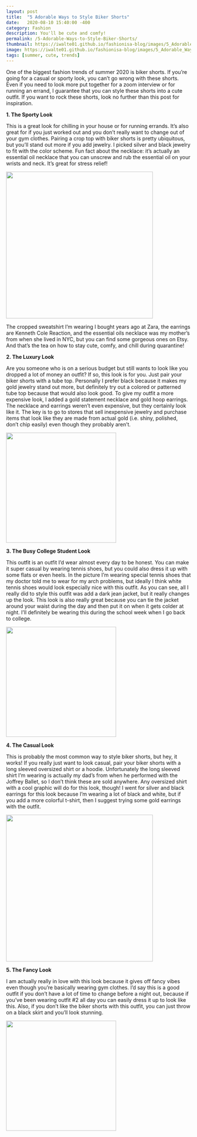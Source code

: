 ```yaml
---
layout: post
title:  "5 Adorable Ways to Style Biker Shorts"
date:   2020-08-10 15:40:00 -400
category: Fashion
description: You'll be cute and comfy!
permalink: /5-Adorable-Ways-to-Style-Biker-Shorts/
thumbnail: https://iwalte01.github.io/fashionisa-blog/images/5_Adorable_Ways_Biker_Shorts/biker-shorts-thumbnail.jpg
image: https://iwalte01.github.io/fashionisa-blog/images/5_Adorable_Ways_Biker_Shorts/biker-shorts-thumbnail.jpg
tags: [summer, cute, trends]
---
```

<style>
.lst-item {
	font-weight: bold;
}
</style>

One of the biggest fashion trends of summer 2020 is biker shorts. If you’re going for a casual or sporty look, you can’t go wrong with these shorts. Even if you need to look more put together for a zoom interview or for running an errand, I guarantee that you can style these shorts into a cute outfit. If you want to rock these shorts, look no further than this post for inspiration.

<p class="lst-item">1. The Sporty Look</p>

This is a great look for chilling in your house or for running errands. It’s also great for if you just worked out and you don’t really want to change out of your gym clothes. Pairing a crop top with biker shorts is pretty ubiquitous, but you’ll stand out more if you add jewelry. I picked silver and black jewelry to fit with the color scheme. Fun fact about the necklace: it’s actually an essential oil necklace that you can unscrew and rub the essential oil on your wrists and neck. It’s great for stress relief!

<img src="/fashionisa-blog/images/5_Adorable_Ways_Biker_Shorts/biker-shorts-thumbnail.jpg" height="400px">

The cropped sweatshirt I’m wearing I bought years ago at Zara, the earrings are Kenneth Cole Reaction, and the essential oils necklace was my mother’s from when she lived in NYC, but you can find some gorgeous ones on Etsy.
And that’s the tea on how to stay cute, comfy, and chill during quarantine!

<p class="lst-item">2. The Luxury Look</p>

Are you someone who is on a serious budget but still wants to look like you dropped a lot of money an outfit? If so, this look is for you. Just pair your biker shorts with a tube top. Personally I prefer black because it makes my gold jewelry stand out more, but definitely try out a colored or patterned tube top because that would also look good. To give my outfit a more expensive look, I added a gold statement necklace and gold hoop earrings. The necklace and earrings weren’t even expensive, but they certainly look like it. The key is to go to stores that sell inexpensive jewelry and purchase items that look like they are made from actual gold (i.e. shiny, polished, don’t chip easily) even though they probably aren’t.

<img src="/fashionisa-blog/images/5_Adorable_Ways_Biker_Shorts/biker-shorts-outfit-2.jpg" height="300px">

<p class="lst-item">3. The Busy College Student Look</p>

This outfit is an outfit I’d wear almost every day to be honest. You can make it super casual by wearing tennis shoes, but you could also dress it up with some flats or even heels. In the picture I’m wearing special tennis shoes that my doctor told me to wear for my arch problems, but ideally I think white tennis shoes would look especially nice with this outfit. As you can see, all I really did to style this outfit was add a dark jean jacket, but it really changes up the look. This look is also really great because you can tie the jacket around your waist during the day and then put it on when it gets colder at night. I’ll definitely be wearing this during the school week when I go back to college.

<img src="/fashionisa-blog/images/5_Adorable_Ways_Biker_Shorts/biker-shorts-outfit-3.jpg" height="300px">

<p class="lst-item">4. The Casual Look</p>

This is probably the most common way to style biker shorts, but hey, it works! If you really just want to look casual, pair your biker shorts with a long sleeved oversized shirt or a hoodie. Unfortunately the long sleeved shirt I’m wearing is actually my dad’s from when he performed with the Joffrey Ballet, so I don’t think these are sold anywhere. Any oversized shirt with a cool graphic will do for this look, though! I went for silver and black earrings for this look because I’m wearing a lot of black and white, but if you add a more colorful t-shirt, then I suggest trying some gold earrings with the outfit.

<img src="/fashionisa-blog/images/5_Adorable_Ways_Biker_Shorts/biker-shorts-outfit-4.jpg" height="400px">

<p class="lst-item">5. The Fancy Look</p>

I am actually really in love with this look because it gives off fancy vibes even though you’re basically wearing gym clothes. I’d say this is a good outfit if you don’t have a lot of time to change before a night out, because if you’ve been wearing outfit #2 all day you can easily dress it up to look like this. Also, if you don’t like the biker shorts with this outfit, you can just throw on a black skirt and you’ll look stunning.

<img src="/fashionisa-blog/images/5_Adorable_Ways_Biker_Shorts/biker-shorts-outfit-5.jpg" height="300px">